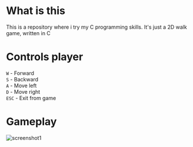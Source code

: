 # What is this
This is a repository where i try my C programming skills. It's just a 2D walk game, written in C

# Controls player
`W` - Forward <br>
`S` - Backward <br>
`A` - Move left <br>
`D` - Move right <br>
`ESC` - Exit from game

# Gameplay
![screenshot1](https://github.com/We4not/2D-Walk/assets/150752474/ea211488-7921-4a2c-998c-c2f6161b618c)
